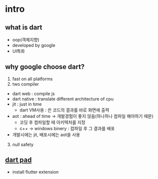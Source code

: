 # intro
## what is dart
 - oop(객체지향)
 - developed by google
 - UI특화

## why google choose dart?
 1. fast on all platforms
 2. two compiler
 - dart web : compile js
 - dart native : translate different architecture of cpu
 - jit : just in time
   - dart VM사용 : 쓴 코드의 결과를 바로 화면에 출력
 - aot : ahead of time -> 개발경험이 좋지 않음(하나하나 컴파일 해야하기 때문)
   - 코딩 후 컴파일할 때 아키텍처를 지정 
   - c++ -> windows binery : 컴파일 후 그 결과를 배포
 - 개발시에는 jit, 배포시에는 aot을 사용
 3. null safety
 
## [dart pad](https://dartpad.dev/?)
- install flutter extension